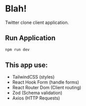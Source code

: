 # Blah!

Twitter clone client application.

## Run Application

```bash
npm run dev
```

## This app use:

- TailwindCSS (styles)
- React Hook Form (handle forms)
- React Router Dom (Client routing)
- Zod (Schema validation)
- Axios (HTTP Requests)